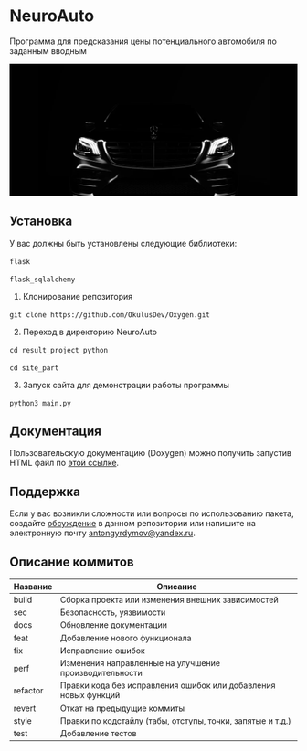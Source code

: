 # NeuroAuto
Программа для предсказания цены потенциального автомобиля по заданным вводным <!-- описание репозитория -->
<!--Блок информации о репозитории в бейджах-->

![Logotype](./site_part/static/images/main_2.jpg)
<!--Установка-->
## Установка
У вас должны быть установлены следующие библиотеки:

```flask```

```flask_sqlalchemy```

1. Клонирование репозитория 

```git clone https://github.com/OkulusDev/Oxygen.git```

2. Переход в директорию NeuroAuto

```cd result_project_python```

```cd site_part```

3. Запуск сайта для демонстрации работы программы

```python3 main.py```

<!--Пользовательская документация-->
## Документация
Пользовательскую документацию (Doxygen) можно получить запустив HTML файл по [этой ссылке](./docs/ru/doxygen/html/index.html).

[Релизы программы]: https://github.com/paradise900/result_project_python/releases

<!--Поддержка-->
## Поддержка
Если у вас возникли сложности или вопросы по использованию пакета, создайте 
[обсуждение](https://github.com/paradise900/result_project_python/issues) в данном репозитории или напишите на электронную почту <antongyrdymov@yandex.ru>.

<!--описание коммитов-->
## Описание коммитов
| Название | Описание                                                        |
|----------|-----------------------------------------------------------------|
| build	   | Сборка проекта или изменения внешних зависимостей               |
| sec      | Безопасность, уязвимости                                        |
| docs	   | Обновление документации                                         |
| feat	   | Добавление нового функционала                                   |
| fix	   | Исправление ошибок                                              |
| perf	   | Изменения направленные на улучшение производительности          |
| refactor | Правки кода без исправления ошибок или добавления новых функций |
| revert   | Откат на предыдущие коммиты                                     |
| style	   | Правки по кодстайлу (табы, отступы, точки, запятые и т.д.)      |
| test	   | Добавление тестов                                               |
